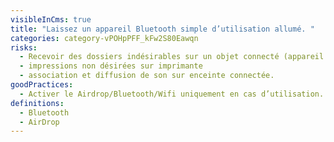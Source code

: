 ```yaml
---
visibleInCms: true
title: "Laissez un appareil Bluetooth simple d’utilisation allumé. "
categories: category-vPOHpPFF_kFw2S80Eawqn
risks:
  - Recevoir des dossiers indésirables sur un objet connecté (appareil Bluetooth)
  - impressions non désirées sur imprimante
  - association et diffusion de son sur enceinte connectée.
goodPractices:
  - Activer le Airdrop/Bluetooth/Wifi uniquement en cas d’utilisation.
definitions:
  - Bluetooth
  - AirDrop
---
```

